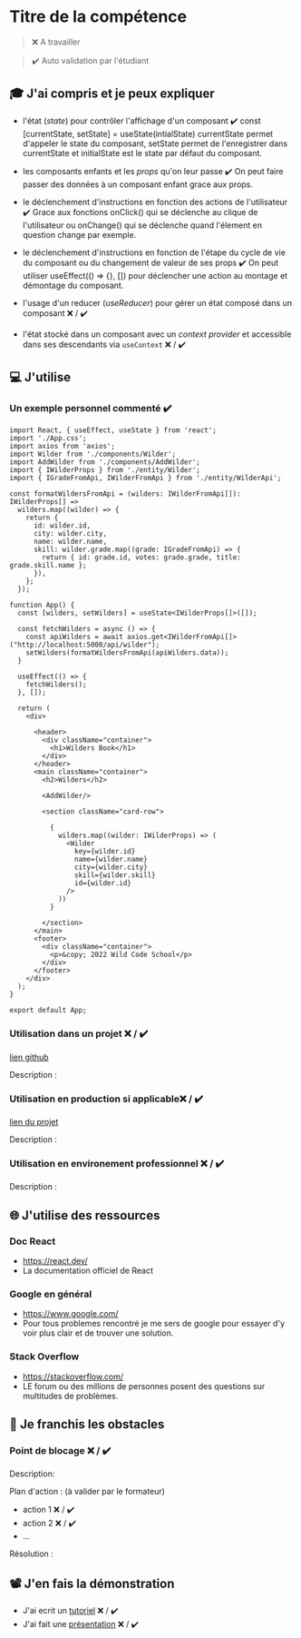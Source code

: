 # Titre de la compétence

> ❌ A travailler

> ✔️ Auto validation par l'étudiant

## 🎓 J'ai compris et je peux expliquer

- l'état (_state_) pour contrôler l'affichage d'un composant ✔️
const [currentState, setState] = useState(intialState)
currentState permet d'appeler le state du composant, setState permet de l'enregistrer dans currentState et initialState est le state par défaut du composant.

- les composants enfants et les _props_ qu'on leur passe ✔️
On peut faire passer des données à un composant enfant grace aux props.

- le déclenchement d'instructions en fonction des actions de l'utilisateur ✔️
Grace aux fonctions onClick() qui se déclenche au clique de l'utilisateur ou onChange() qui se déclenche quand l'élement en question change par exemple.

- le déclenchement d'instructions en fonction de l'étape du cycle de vie du composant ou du changement de valeur de ses props ✔️
On peut utiliser useEffect(() => {}, []) pour déclencher une action au montage et démontage du composant.

- l'usage d'un reducer (_useReducer_) pour gérer un état composé dans un composant ❌ / ✔️
- l'état stocké dans un composant avec un _context provider_ et accessible dans ses descendants via `useContext` ❌ / ✔️

## 💻 J'utilise

### Un exemple personnel commenté ✔️

```
import React, { useEffect, useState } from 'react';
import './App.css';
import axios from 'axios';
import Wilder from './components/Wilder';
import AddWilder from './components/AddWilder';
import { IWilderProps } from './entity/Wilder';
import { IGradeFromApi, IWilderFromApi } from './entity/WilderApi';

const formatWildersFromApi = (wilders: IWilderFromApi[]): IWilderProps[] =>
  wilders.map((wilder) => {
    return {
      id: wilder.id,
      city: wilder.city,
      name: wilder.name,
      skill: wilder.grade.map((grade: IGradeFromApi) => {
        return { id: grade.id, votes: grade.grade, title: grade.skill.name };
      }),
    };
  });

function App() {
  const [wilders, setWilders] = useState<IWilderProps[]>([]);

  const fetchWilders = async () => {
    const apiWilders = await axios.get<IWilderFromApi[]>("http://localhost:5000/api/wilder");
    setWilders(formatWildersFromApi(apiWilders.data));
  }

  useEffect(() => {
    fetchWilders();
  }, []);

  return (
    <div>
      
      <header>
        <div className="container">
          <h1>Wilders Book</h1>
        </div>
      </header>
      <main className="container">
        <h2>Wilders</h2>

        <AddWilder/>
        
        <section className="card-row">

          {
            wilders.map((wilder: IWilderProps) => (
              <Wilder 
                key={wilder.id} 
                name={wilder.name}
                city={wilder.city}
                skill={wilder.skill} 
                id={wilder.id} 
              />
            ))
          }

        </section>
      </main>
      <footer>
        <div className="container">
          <p>&copy; 2022 Wild Code School</p>
        </div>
      </footer>
    </div>
  );
}

export default App;

```

### Utilisation dans un projet ❌ / ✔️

[lien github](...)

Description :

### Utilisation en production si applicable❌ / ✔️

[lien du projet](...)

Description :

### Utilisation en environement professionnel ❌ / ✔️

Description :

## 🌐 J'utilise des ressources

### Doc React

- https://react.dev/
- La documentation officiel de React

### Google en général

- https://www.google.com/
- Pour tous problemes rencontré je me sers de google pour essayer d'y voir plus clair et de trouver une solution.

### Stack Overflow

- https://stackoverflow.com/
- LE forum ou des millions de personnes posent des questions sur multitudes de problèmes.

## 🚧 Je franchis les obstacles

### Point de blocage ❌ / ✔️

Description:

Plan d'action : (à valider par le formateur)

- action 1 ❌ / ✔️
- action 2 ❌ / ✔️
- ...

Résolution :

## 📽️ J'en fais la démonstration

- J'ai ecrit un [tutoriel](...) ❌ / ✔️
- J'ai fait une [présentation](...) ❌ / ✔️
